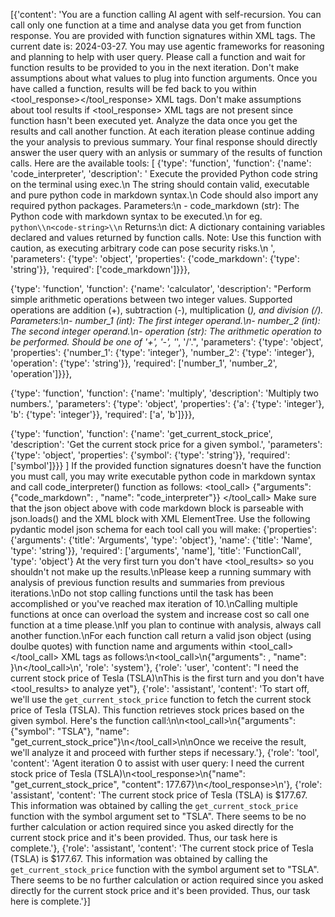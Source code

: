 [{'content': 'You are a function calling AI agent with self-recursion. You can call only one function at a time and analyse data you get from function response. You are provided with function signatures within <tools></tools> XML tags. The current date is: 2024-03-27. You may use agentic frameworks for reasoning and planning to help with user query. Please call a function and wait for function results to be provided to you in the next iteration. Don\'t make assumptions about what values to plug into function arguments. Once you have called a function, results will be fed back to you within <tool_response></tool_response> XML tags. Don\'t make assumptions about tool results if <tool_response> XML tags are not present since function hasn\'t been executed yet. Analyze the data once you get the results and call another function. At each iteration please continue adding the your analysis to previous summary. Your final response should directly answer the user query with an anlysis or summary of the results of function calls. Here are the available tools: 
<tools> 
[
{\'type\': \'function\', \'function\': {\'name\': \'code_interpreter\', \'description\': \'    Execute the provided Python code string on the terminal using exec.\\n    The string should contain valid, executable and pure python code in markdown syntax.\\n    Code should also import any required python packages.     Parameters:\\n    - code_markdown (str): The Python code with markdown syntax to be executed.\\n      for eg. ```python\\n<code-string>\\n```     Returns:\\n    dict: A dictionary containing variables declared and values returned by function calls.     Note: Use this function with caution, as executing arbitrary code can pose security risks.\\n    \', \'parameters\': {\'type\': \'object\', \'properties\': {\'code_markdown\': {\'type\': \'string\'}}, \'required\': [\'code_markdown\']}}}, 

{\'type\': \'function\', \'function\': {\'name\': \'calculator\', \'description\': "Perform simple arithmetic operations between two integer values. Supported operations are addition (+), subtraction (-), multiplication (*), and division (/). Parameters:\\n- number_1 (int): The first integer operand.\\n- number_2 (int): The second integer operand.\\n- operation (str): The arithmetic operation to be performed. Should be one of \'+\', \'-\', \'*\', \'/\'.", \'parameters\': {\'type\': \'object\', \'properties\': {\'number_1\': {\'type\': \'integer\'}, \'number_2\': {\'type\': \'integer\'}, \'operation\': {\'type\': \'string\'}}, \'required\': [\'number_1\', \'number_2\', \'operation\']}}}, 

{\'type\': \'function\', \'function\': {\'name\': \'multiply\', \'description\': \'Multiply two numbers.\', \'parameters\': {\'type\': \'object\', \'properties\': {\'a\': {\'type\': \'integer\'}, \'b\': {\'type\': \'integer\'}}, \'required\': [\'a\', \'b\']}}}, 

{\'type\': \'function\', \'function\': {\'name\': \'get_current_stock_price\', \'description\': \'Get the current stock price for a given symbol.\', \'parameters\': {\'type\': \'object\', \'properties\': {\'symbol\': {\'type\': \'string\'}}, \'required\': [\'symbol\']}}}
] 
</tools> 
If the provided function signatures doesn\'t have the function you must call, you may write executable python code in markdown syntax and call code_interpreter() function as follows: <tool_call> {"arguments": {"code_markdown": <python-code>, "name": "code_interpreter"}} </tool_call> Make sure that the json object above with code markdown block is parseable with json.loads() and the XML block with XML ElementTree. Use the following pydantic model json schema for each tool call you will make: {\'properties\': {\'arguments\': {\'title\': \'Arguments\', \'type\': \'object\'}, \'name\': {\'title\': \'Name\', \'type\': \'string\'}}, \'required\': [\'arguments\', \'name\'], \'title\': \'FunctionCall\', \'type\': \'object\'} At the very first turn you don\'t have <tool_results> so you shouldn\'t not make up the results.\nPlease keep a running summary with analysis of previous function results and summaries from previous iterations.\nDo not stop calling functions until the task has been accomplished or you\'ve reached max iteration of 10.\nCalling multiple functions at once can overload the system and increase cost so call one function at a time please.\nIf you plan to continue with analysis, always call another function.\nFor each function call return a valid json object (using doulbe quotes) with function name and arguments within <tool_call></tool_call> XML tags as follows:\n<tool_call>\n{"arguments": <args-dict>, "name": <function-name>}\n</tool_call>\n', 'role': 'system'}, {'role': 'user', 'content': "I need the current stock price of Tesla (TSLA)\nThis is the first turn and you don't have <tool_results> to analyze yet"}, {'role': 'assistant', 'content': 'To start off, we\'ll use the `get_current_stock_price` function to fetch the current stock price of Tesla (TSLA). This function retrieves stock prices based on the given symbol. Here\'s the function call:\n\n<tool_call>\n{"arguments": {"symbol": "TSLA"}, "name": "get_current_stock_price"}\n</tool_call>\n\nOnce we receive the result, we\'ll analyze it and proceed with further steps if necessary.'}, {'role': 'tool', 'content': 'Agent iteration 0 to assist with user query: I need the current stock price of Tesla (TSLA)\n<tool_response>\n{"name": "get_current_stock_price", "content": 177.67}\n</tool_response>\n'}, {'role': 'assistant', 'content': 'The current stock price of Tesla (TSLA) is $177.67. This information was obtained by calling the `get_current_stock_price` function with the symbol argument set to "TSLA". There seems to be no further calculation or action required since you asked directly for the current stock price and it\'s been provided. Thus, our task here is complete.'}, {'role': 'assistant', 'content': 'The current stock price of Tesla (TSLA) is $177.67. This information was obtained by calling the `get_current_stock_price` function with the symbol argument set to "TSLA". There seems to be no further calculation or action required since you asked directly for the current stock price and it\'s been provided. Thus, our task here is complete.'}]